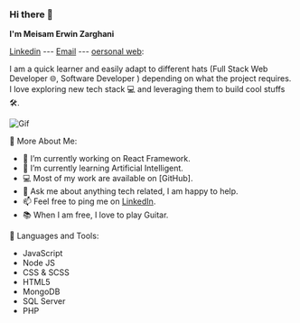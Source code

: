### Hi there 👋

**I'm Meisam Erwin Zarghani**

[Linkedin](https://www.linkedin.com/in/meisam-e-zarghani-b2167691/) --- [Email](zarghani.m@gmail.com) --- [oersonal web](https://meisam-zarghani.netlify.app/):


I am a quick learner and easily adapt to different hats (Full Stack Web Developer 🌐, Software Developer ) depending on what the project requires. I love exploring new tech stack 💻 and leveraging them to build cool stuffs 🛠️.


![Gif](https://raw.githubusercontent.com/rahul-jha98/rahul-jha98/main/techstack.gif)

🧐 More About Me:
- 🔭   I’m currently working on React Framework.
- 🌱   I’m currently learning Artificial Intelligent.
- 💻   Most of my work are available on [GitHub].
- 💬   Ask me about anything tech related, I am happy to help.
- 📫   Feel free to ping me on [LinkedIn](https://www.linkedin.com/in/meisam-e-zarghani-b2167691/).
- 📚   When I am free, I love to play Guitar.

🔨 Languages and Tools:
 - JavaScript 
 - Node JS
 - CSS & SCSS
 - HTML5
 - MongoDB
 - SQL Server
 - PHP

